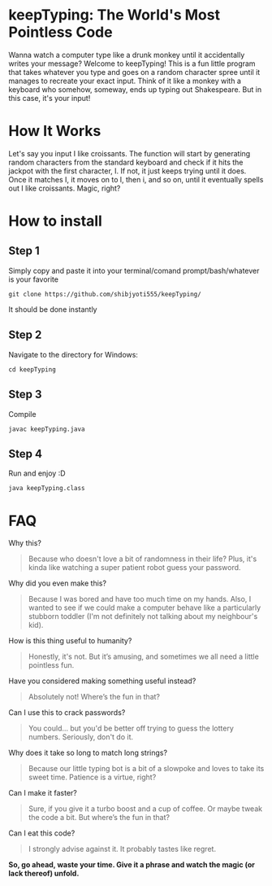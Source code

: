 # keepTyping: The World's Most Pointless Code
Wanna watch a computer type like a drunk monkey until it accidentally writes your message?
Welcome to keepTyping! This is a fun little program that takes whatever you type and goes on a random character spree until it manages to recreate your exact input. Think of it like a monkey with a keyboard who somehow, someway, ends up typing out Shakespeare. But in this case, it's your input!

# How It Works
Let's say you input I like croissants. The function will start by generating random characters from the standard keyboard and check if it hits the jackpot with the first character, I. If not, it just keeps trying until it does. Once it matches I, it moves on to l, then i, and so on, until it eventually spells out I like croissants. Magic, right?

# How to install
## Step 1
Simply copy and paste it into your terminal/comand prompt/bash/whatever is your favorite  
```
git clone https://github.com/shibjyoti555/keepTyping/
```  
It should be done instantly
## Step 2
Navigate to the directory
for Windows:  
```
cd keepTyping
```
## Step 3
Compile  
```
javac keepTyping.java
```
## Step 4
Run and enjoy :D  
```
java keepTyping.class
```

# FAQ
Why this?
>Because who doesn't love a bit of randomness in their life? Plus, it's kinda like watching a super patient robot guess your password.

Why did you even make this?
> Because I was bored and have too much time on my hands. Also, I wanted to see if we could make a computer behave like a particularly stubborn toddler (I'm not definitely not talking about my neighbour's kid).

How is this thing useful to humanity?
> Honestly, it's not. But it’s amusing, and sometimes we all need a little pointless fun.

Have you considered making something useful instead?
> Absolutely not! Where’s the fun in that?

Can I use this to crack passwords?
> You could... but you'd be better off trying to guess the lottery numbers. Seriously, don't do it.

Why does it take so long to match long strings?
> Because our little typing bot is a bit of a slowpoke and loves to take its sweet time. Patience is a virtue, right?

Can I make it faster?
> Sure, if you give it a turbo boost and a cup of coffee. Or maybe tweak the code a bit. But where’s the fun in that?

Can I eat this code?
> I strongly advise against it. It probably tastes like regret.

**So, go ahead, waste your time. Give it a phrase and watch the magic (or lack thereof) unfold.**
